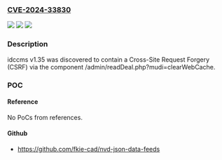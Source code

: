 ### [CVE-2024-33830](https://cve.mitre.org/cgi-bin/cvename.cgi?name=CVE-2024-33830)
![](https://img.shields.io/static/v1?label=Product&message=n%2Fa&color=blue)
![](https://img.shields.io/static/v1?label=Version&message=n%2Fa&color=blue)
![](https://img.shields.io/static/v1?label=Vulnerability&message=n%2Fa&color=brighgreen)

### Description

idccms v1.35 was discovered to contain a Cross-Site Request Forgery (CSRF) via the component /admin/readDeal.php?mudi=clearWebCache.

### POC

#### Reference
No PoCs from references.

#### Github
- https://github.com/fkie-cad/nvd-json-data-feeds

